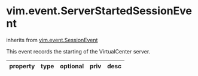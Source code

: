 vim.event.ServerStartedSessionEvent
===================================
inherits from [vim.event.SessionEvent](docs/vim.event.SessionEvent.md)


This event records the starting of the VirtualCenter server.

| property | type | optional | priv | desc |
|:---------|:-----|:---------|:-----|:-----|


